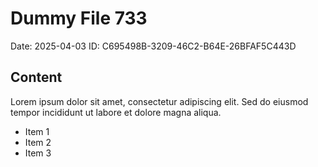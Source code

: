 # Dummy File 733

Date: 2025-04-03
ID: C695498B-3209-46C2-B64E-26BFAF5C443D

## Content

Lorem ipsum dolor sit amet, consectetur adipiscing elit.
Sed do eiusmod tempor incididunt ut labore et dolore magna aliqua.

* Item 1
* Item 2
* Item 3
